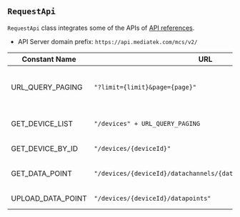 ## `RequestApi`

`RequestApi` class integrates some of the APIs of [API references][mcs-api]. 

* API Server domain prefix: `https://api.mediatek.com/mcs/v2/`


| Constant Name | URL | Response Entity | Description |
| -- | -- | -- | -- |
| URL_QUERY_PAGING | `"?limit={limit}&page={page}"` |    | Postfix for url that has an array of data. E.g.: `"/devices" + URL_QUERY_PAGING`  |
| GET_DEVICE_LIST | `"/devices" + URL_QUERY_PAGING` | `DeviceSummaryEntity` | get device list with limit and paging |
| GET_DEVICE_BY_ID | `"/devices/{deviceId}"` | `DeviceInfoEntity` | get device by deviceId |
| GET_DATA_POINT | `"/devices/{deviceId}/datachannels/{datachannelId}/datapoints"` | `List<DataPointEntity>` | get data points of certain data channel |
| UPLOAD_DATA_POINT | `"/devices/{deviceId}/datapoints"` | `DataPointsUploadEntity` |   Upload data point |



[mcs-api]: https://mcs.mediatek.com/resources/latest/api_references/